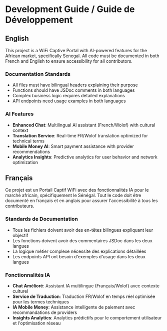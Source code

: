 
# Development Guide / Guide de Développement

## English
This project is a WiFi Captive Portal with AI-powered features for the African market, specifically Senegal. All code must be documented in both French and English to ensure accessibility for all contributors.

### Documentation Standards
- All files must have bilingual headers explaining their purpose
- Functions should have JSDoc comments in both languages
- Complex business logic requires detailed explanations
- API endpoints need usage examples in both languages

### AI Features
- **Enhanced Chat**: Multilingual AI assistant (French/Wolof) with cultural context
- **Translation Service**: Real-time FR/Wolof translation optimized for technical terms
- **Mobile Money AI**: Smart payment assistance with provider recommendations
- **Analytics Insights**: Predictive analytics for user behavior and network optimization

## Français
Ce projet est un Portail Captif WiFi avec des fonctionnalités IA pour le marché africain, spécifiquement le Sénégal. Tout le code doit être documenté en français et en anglais pour assurer l'accessibilité à tous les contributeurs.

### Standards de Documentation
- Tous les fichiers doivent avoir des en-têtes bilingues expliquant leur objectif
- Les fonctions doivent avoir des commentaires JSDoc dans les deux langues
- La logique métier complexe nécessite des explications détaillées
- Les endpoints API ont besoin d'exemples d'usage dans les deux langues

### Fonctionnalités IA
- **Chat Amélioré**: Assistant IA multilingue (Français/Wolof) avec contexte culturel
- **Service de Traduction**: Traduction FR/Wolof en temps réel optimisée pour les termes techniques
- **IA Mobile Money**: Assistance intelligente de paiement avec recommandations de providers
- **Insights Analytics**: Analytics prédictifs pour le comportement utilisateur et l'optimisation réseau
